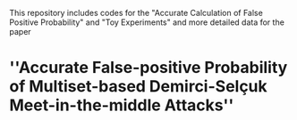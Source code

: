 This repository includes codes for the "Accurate Calculation of False Positive Probability" and "Toy Experiments" and more detailed data for the paper

# ''Accurate False-positive Probability of Multiset-based Demirci-Selçuk Meet-in-the-middle Attacks''
